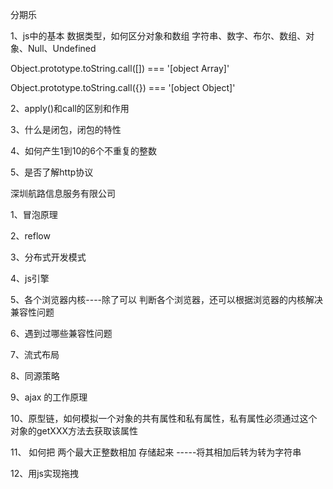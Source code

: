 分期乐

1、js中的基本 数据类型，如何区分对象和数组
字符串、数字、布尔、数组、对象、Null、Undefined

Object.prototype.toString.call([]) === '[object Array]'

Object.prototype.toString.call({}) === '[object Object]'

2、apply()和call的区别和作用

3、什么是闭包，闭包的特性

4、如何产生1到10的6个不重复的整数

5、是否了解http协议


深圳航路信息服务有限公司

1、冒泡原理

2、reflow

3、分布式开发模式

4、js引擎

5、各个浏览器内核----除了可以 判断各个浏览器，还可以根据浏览器的内核解决兼容性问题

6、遇到过哪些兼容性问题

7、流式布局

8、同源策略

9、ajax 的工作原理

10、原型链，如何模拟一个对象的共有属性和私有属性，私有属性必须通过这个对象的getXXX方法去获取该属性

11、 如何把 两个最大正整数相加 存储起来 -----将其相加后转为转为字符串

12、用js实现拖拽


